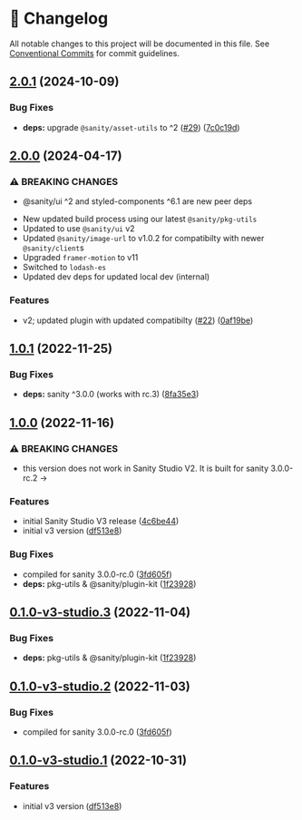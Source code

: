 <!-- markdownlint-disable --><!-- textlint-disable -->

# 📓 Changelog

All notable changes to this project will be documented in this file. See
[Conventional Commits](https://conventionalcommits.org) for commit guidelines.

## [2.0.1](https://github.com/sanity-io/sanity-plugin-hotspot-array/compare/v2.0.0...v2.0.1) (2024-10-09)

### Bug Fixes

- **deps:** upgrade `@sanity/asset-utils` to ^2 ([#29](https://github.com/sanity-io/sanity-plugin-hotspot-array/issues/29)) ([7c0c19d](https://github.com/sanity-io/sanity-plugin-hotspot-array/commit/7c0c19d5eba0ac54bb27721a6706a3b2fbe36630))

## [2.0.0](https://github.com/sanity-io/sanity-plugin-hotspot-array/compare/v1.0.1...v2.0.0) (2024-04-17)

### ⚠ BREAKING CHANGES

- @sanity/ui ^2 and styled-components ^6.1 are new peer deps

* New updated build process using our latest `@sanity/pkg-utils`
* Updated to use `@sanity/ui` v2
* Updated `@sanity/image-url` to v1.0.2 for compatibilty with newer `@sanity/client`s
* Upgraded `framer-motion` to v11
* Switched to `lodash-es`
* Updated dev deps for updated local dev (internal)

### Features

- v2; updated plugin with updated compatibilty ([#22](https://github.com/sanity-io/sanity-plugin-hotspot-array/issues/22)) ([0af19be](https://github.com/sanity-io/sanity-plugin-hotspot-array/commit/0af19bee25a61d0e6b5ca4005fc3ccca33cbc3ef))

## [1.0.1](https://github.com/sanity-io/sanity-plugin-hotspot-array/compare/v1.0.0...v1.0.1) (2022-11-25)

### Bug Fixes

- **deps:** sanity ^3.0.0 (works with rc.3) ([8fa35e3](https://github.com/sanity-io/sanity-plugin-hotspot-array/commit/8fa35e30633edd97a9e437a2cf130373b6ca3e61))

## [1.0.0](https://github.com/sanity-io/sanity-plugin-hotspot-array/compare/v0.0.8...v1.0.0) (2022-11-16)

### ⚠ BREAKING CHANGES

- this version does not work in Sanity Studio V2.
  It is built for sanity 3.0.0-rc.2 ->

### Features

- initial Sanity Studio V3 release ([4c6be44](https://github.com/sanity-io/sanity-plugin-hotspot-array/commit/4c6be44a9dd62d776d633ac493264bd6478109df))
- initial v3 version ([df513e8](https://github.com/sanity-io/sanity-plugin-hotspot-array/commit/df513e8597862226af5464b2411cc925c0a05744))

### Bug Fixes

- compiled for sanity 3.0.0-rc.0 ([3fd605f](https://github.com/sanity-io/sanity-plugin-hotspot-array/commit/3fd605f993de5631410ed7e25d55af39d9f36cca))
- **deps:** pkg-utils & @sanity/plugin-kit ([1f23928](https://github.com/sanity-io/sanity-plugin-hotspot-array/commit/1f239289bddaede28ad5098bdcfeb98fd87eeb76))

## [0.1.0-v3-studio.3](https://github.com/sanity-io/sanity-plugin-hotspot-array/compare/v0.1.0-v3-studio.2...v0.1.0-v3-studio.3) (2022-11-04)

### Bug Fixes

- **deps:** pkg-utils & @sanity/plugin-kit ([1f23928](https://github.com/sanity-io/sanity-plugin-hotspot-array/commit/1f239289bddaede28ad5098bdcfeb98fd87eeb76))

## [0.1.0-v3-studio.2](https://github.com/sanity-io/sanity-plugin-hotspot-array/compare/v0.1.0-v3-studio.1...v0.1.0-v3-studio.2) (2022-11-03)

### Bug Fixes

- compiled for sanity 3.0.0-rc.0 ([3fd605f](https://github.com/sanity-io/sanity-plugin-hotspot-array/commit/3fd605f993de5631410ed7e25d55af39d9f36cca))

## [0.1.0-v3-studio.1](https://github.com/sanity-io/sanity-plugin-hotspot-array/compare/v0.0.8...v0.1.0-v3-studio.1) (2022-10-31)

### Features

- initial v3 version ([df513e8](https://github.com/sanity-io/sanity-plugin-hotspot-array/commit/df513e8597862226af5464b2411cc925c0a05744))
